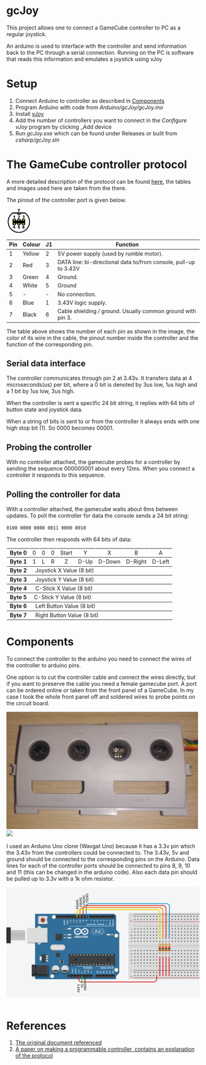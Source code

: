 # gcJoy

This project allows one to connect a GameCube controller to PC as a regular joystick. 

An arduino is used to interface with the controller and send information back to the PC through a serial connection. Running on the PC is software that reads this information and emulates a joystick using vJoy

# Setup
1. Connect Arduino to controller as described in [Components](#components)
1. Program Arduino with code from _Arduino/gcJoy/gcJoy.ino_ 
1. Install [vJoy](https://sourceforge.net/projects/vjoystick/)
1. Add the number of controllers you want to connect in the _Configure vJoy_ program by clicking _Add device
1. Run _gcJoy.exe_ which can be found under Releases or built from _csharp/gcJoy.sln_



# The GameCube controller protocol

A more detailed description of the protocol can be found [here](http://www.int03.co.uk/crema/hardware/gamecube/gc-control.html), the tables and images used here are taken from the there.

The pinout of the controller port is given below.

![Controller pinout](img/pinout.gif)

|Pin|Colour |J1 |Function                                                               |
|---|-------|---|-----------------------------------------------------------------------|
| 1 | Yellow| 2 | 5V power supply (used by rumble motor).                               |
| 2 | Red   | 3 | DATA line: bi-directional data to/from console, pull-up to 3.43V      |
| 3 | Green | 4 | Ground.                                                               |
| 4 | White | 5 | Ground                                                                |
| 5 | -     | - | No connection.                                                        |
| 6 | Blue  | 1 | 3.43V logic supply.                                                   |
| 7 | Black | 6 | Cable shielding / ground. Usually common ground with pin 3.           |

The table above shows the number of each pin as shown in the image, the color of its wire in the cable, the pinout number inside the controller and the function of the corresponding pin.

## Serial data interface

The controller communicates through pin 2 at 3.43v. It transfers data at 4 microseconds(us) per bit, where a 0 bit is denoted by 3us low, 1us high and a 1 bit by 1us low, 3us high.

When the controller is sent a specific 24 bit string, it replies with 64 bits of button state and joystick data. 

When a string of bits is sent to or from the controller it always ends with one high stop bit (1). So 0000 becomes 00001.

## Probing the controller

With no controller attached, the gamecube probes for a controller by sending the sequence 000000001 about every 12ms. When you connect a controller it responds to this sequence.

## Polling the controller for data

With a controller attached, the gamecube waits about 6ms between updates. To poll the controller for data the console sends a 24 bit string:

`0100 0000 0000 0011 0000 0010`

The controller then responds with 64 bits of data:
<table border="1" bordercolorlight="#FFFFFF" bordercolordark="#FFFFFF" bordercolor="#FFFFFF">
    <tr>
        <td align="center"><b>Byte 0</b></td>
        <td align="center">0</td><td align="center">0</td>
        <td align="center">0</td><td align="center">Start</td>
        <td align="center">Y</td><td align="center">X</td>
        <td align="center">B</td><td align="center">A</td>
    </tr>
    <tr>
        <td align="center"><b>Byte 1</b></td>
        <td align="center">1</td><td align="center">L</td>
        <td align="center">R</td><td align="center">Z</td>
        <td align="center">D-Up</td><td align="center">D-Down</td>
        <td align="center">D-Right</td><td align="center">D-Left</td>
    </tr>
    <tr>
        <td align="center"><b>Byte 2</b></td>
        <td align="left" colspan="8">&nbsp; Joystick X Value (8 bit)</td>
    </tr>
    <tr>
        <td align="center"><b>Byte 3</b></td>
        <td align="left" colspan="8">&nbsp; Joystick Y Value (8 bit)</td>
    </tr>
    <tr>
        <td align="center"><b>Byte 4</b></td>
        <td align="left" colspan="8">&nbsp; C-Stick X Value (8 bit)</td>
    </tr>
    <tr>
        <td align="center"><b>Byte 5</b></td>
        <td align="left" colspan="8">&nbsp;C-Stick Y Value (8 bit)</td>
    </tr>
    <tr>
        <td align="center"><b>Byte 6</b></td>
        <td align="left" colspan="8">&nbsp; Left Button Value (8 bit)</td>
    </tr>
    <tr>
        <td align="center"><b>Byte 7</b></td>
        <td align="left" colspan="8">&nbsp; Right Button Value (8 bit)</td>
    </tr>
</table>



# Components

To connect the controller to the arduino you need to connect the wires of the controller to arduino pins.

One option is to cut the controller cable and connect the wires directly, but if you want to preserve the cable you need a female gamecube port. A port can be ordered online or taken from the front panel of a GameCube. In my case I took the whole front panel off and soldered wires to probe points on the circuit board.

<p float="left">
  <img src="img/front.jpg" width="500" />
  <img src="img/boardMarked.jpg" width="500" /> 
</p>

I used an Arduino Uno clone (Wavgat Uno) because it has a 3.3v pin which the 3.43v from the controllers could be connected to. The 3.43v, 5v and ground should be connected to the corresponding pins on the Arduino. Data lines for each of the controller ports should be connected to pins 8, 9, 10 and 11 (this can be changed in the arduino code). Also each data pin should be pulled up to 3.3v with a 1k ohm resistor.

<img src="img/diagram.png" width="600" /> 

<br>
<br>

# References
1. [The original document referenced](http://www.int03.co.uk/crema/hardware/gamecube/gc-control.html)
1. [A paper on making a programmable controller, contains an explanation of the protocol](https://courses.engr.illinois.edu/ece445/getfile.asp?id=17032#:~:text=The%20GameCube%20protocol%20is%20a,analog%20input%20and%20button%20data.)

